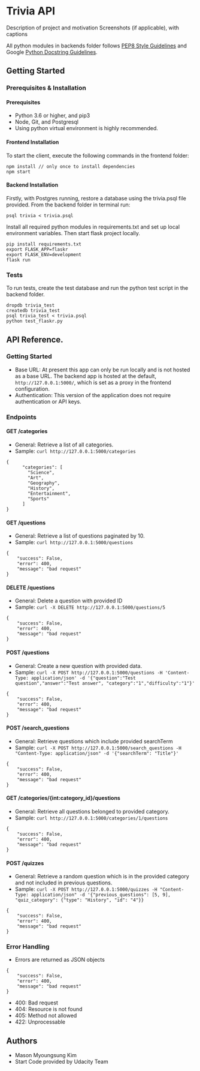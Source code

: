 # Trivia API

Description of project and motivation
Screenshots (if applicable), with captions

All python modules in backends folder follows [PEP8 Style Guidelines](https://www.python.org/dev/peps/pep-0008/) and
Google [Python Docstring Guidelines](http://google.github.io/styleguide/pyguide.html).


## Getting Started

### Prerequisites & Installation

#### Prerequisites

- Python 3.6 or higher, and pip3
- Node, Git, and Postgresql
- Using python virtual environment is highly recommended.

#### Frontend Installation

To start the client, execute the following commands in the frontend folder:

```
npm install // only once to install dependencies
npm start 
```

#### Backend Installation

Firstly, with Postgres running, restore a database using the trivia.psql file provided. From the backend folder
in terminal run:

```
psql trivia < trivia.psql
```

Install all required python modules in requirements.txt and set up local environment variables.
Then start flask project locally.

```
pip install requirements.txt
export FLASK_APP=flaskr	
export FLASK_ENV=development
flask run
```

### Tests

To run tests, create the test database and run the python test script in the backend folder.

```
dropdb trivia_test
createdb trivia_test
psql trivia_test < trivia.psql
python test_flaskr.py
```

## API Reference.

### Getting Started

- Base URL: At present this app can only be run locally and is not hosted as a base URL. The backend app is hosted at the default, `http://127.0.0.1:5000/`, which is set as a proxy in the frontend configuration. 
- Authentication: This version of the application does not require authentication or API keys. 

### Endpoints

#### GET /categories

- General: Retrieve a list of all categories.
- Sample: `curl http://127.0.0.1:5000/categories`

```
{
	  "categories": [
		"Science", 
		"Art", 
		"Geography", 
		"History", 
		"Entertainment", 
		"Sports"
	  ]
}
```

#### GET /questions

- General: Retrieve a list of questions paginated by 10.
- Sample: `curl http://127.0.0.1:5000/questions`

```
{
    "success": False, 
    "error": 400,
    "message": "bad request"
}
```

#### DELETE /questions

- General: Delete a question with provided ID
- Sample: `curl -X DELETE http://127.0.0.1:5000/questions/5`

```
{
    "success": False, 
    "error": 400,
    "message": "bad request"
}
```

#### POST /questions

- General: Create a new question with provided data.
- Sample: `curl -X POST http://127.0.0.1:5000/questions -H 'Content-Type: application/json' -d '{"question":"Test question","answer":"Test answer", "category":"1","difficulty":"1"}'`

```
{
    "success": False, 
    "error": 400,
    "message": "bad request"
}
```

#### POST /search_questions

- General: Retrieve questions which include provided searchTerm
- Sample: `curl -X POST http://127.0.0.1:5000/search_questions -H "Content-Type: application/json" -d '{"searchTerm": "Title"}'`

```
{
    "success": False, 
    "error": 400,
    "message": "bad request"
}
```

#### GET /categories/{int:category_id}/questions

- General: Retrieve all questions belonged to provided category.
- Sample: `curl http://127.0.0.1:5000/categories/1/questions`

```
{
    "success": False, 
    "error": 400,
    "message": "bad request"
}
```

#### POST /quizzes

- General: Retrieve a random question which is in the provided category and not included in previous questions.
- Sample: `curl -X POST http://127.0.0.1:5000/quizzes -H "Content-Type: application/json" -d '{"previous_questions": [5, 9], "quiz_category": {"type": "History", "id": "4"}}`

```
{
    "success": False, 
    "error": 400,
    "message": "bad request"
}
```

### Error Handling

- Errors are returned as JSON objects

```
{
    "success": False, 
    "error": 400,
    "message": "bad request"
}
```

- 400: Bad request
- 404: Resource is not found
- 405: Method not allowed
- 422: Unprocessable

## Authors

- Mason Myoungsung Kim
- Start Code provided by Udacity Team